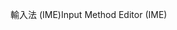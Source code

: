 <span data-ttu-id="ec9f9-101">輸入法 (IME)</span><span class="sxs-lookup"><span data-stu-id="ec9f9-101">Input Method Editor (IME)</span></span>